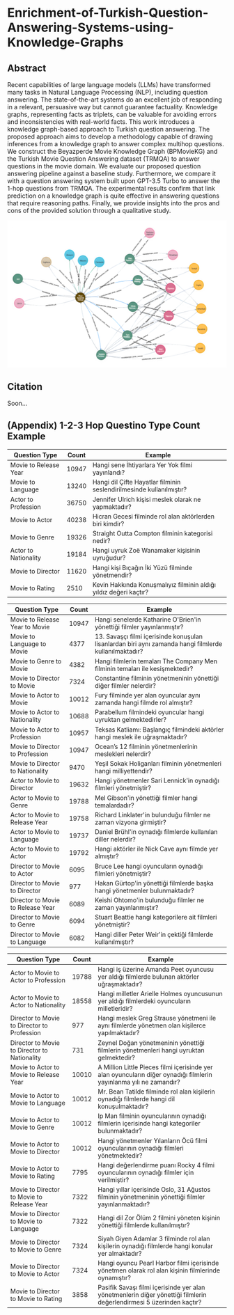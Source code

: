 # Enrichment-of-Turkish-Question-Answering-Systems-using-Knowledge-Graphs

## Abstract

Recent capabilities of large language models (LLMs) have transformed many tasks in Natural Language Processing (NLP), including question answering. The state-of-the-art systems do an excellent job of responding in a relevant, persuasive way but cannot guarantee factuality. Knowledge graphs, representing facts as triplets, can be valuable for avoiding errors and inconsistencies with real-world facts. This work introduces a knowledge graph-based approach to Turkish question answering. The proposed approach aims to develop a methodology capable of drawing inferences from a knowledge graph to answer complex multihop questions. We construct the Beyazperde Movie Knowledge Graph (BPMovieKG) and the Turkish Movie Question Answering dataset (TRMQA) to answer questions in the movie domain. We evaluate our proposed question answering pipeline against a baseline study. Furthermore, we compare it with a question answering system built upon GPT-3.5 Turbo to answer the 1-hop questions from TRMQA. The experimental results confirm that link prediction on a knowledge graph is quite effective in answering questions that require reasoning paths. Finally, we provide insights into the pros and cons of the provided solution through a qualitative study.

![screenshot](sample_graph.png)

## Citation
Soon...



## (Appendix) 1-2-3 Hop Questino Type Count Example




| Question Type         | Count | Example                                                              |
|-----------------------|-------|----------------------------------------------------------------------|
| Movie to Release Year | 10947 | Hangi sene İhtiyarlara Yer Yok filmi yayınlandı?                     |
| Movie to Language     | 13240 | Hangi dil Çifte Hayatlar filminin seslendirilmesinde kullanılmıştır? |
| Actor to Profession   | 36750 | Jennifer Ulrich kişisi meslek olarak ne yapmaktadır?                 |
| Movie to Actor        | 40238 | Hicran Gecesi filminde rol alan aktörlerden biri kimdir?             |
| Movie to Genre        | 19326 | Straight Outta Compton filminin kategorisi nedir?                    |
| Actor to Nationality  | 19184 | Hangi uyruk Zoë Wanamaker kişisinin uyruğudur?                       |
| Movie to Director     | 11620 | Hangi kişi Bıçağın İki Yüzü filminde yönetmendir?                    |
| Movie to Rating       | 2510  | Kevin Hakkında Konuşmalıyız filminin aldığı yıldız değeri kaçtır?    |



| Question Type                                             | Count | Example                                                                                                |
|-----------------------------------------------------------|-------|--------------------------------------------------------------------------------------------------------|
| Movie to Release Year to Movie                            | 10947 | Hangi senelerde Katharine O'Brien'in yönettiği filmler yayınlanmıştır?                                 |
| Movie to Language to Movie                                | 4377  | 13. Savaşçı filmi içerisinde konuşulan lisanlardan biri aynı zamanda hangi filmlerde kullanılmaktadır? |
| Movie to Genre to Movie                                   | 4382  | Hangi filmlerin temaları The Company Men filminin temaları ile kesişmektedir?                          |
| Movie to Director to Movie                                | 7324  | Constantine filminin yönetmeninin yönettiği diğer filmler nelerdir?                                    |
| Movie to Actor to Movie                                   | 10012 | Fury filminde yer alan oyuncular aynı zamanda hangi filmde rol almıştır?                               |
| Movie to Actor to Nationality | 10688 | Parabellum filmindeki oyuncular hangi uyruktan gelmektedirler?                                         |
| Movie to Actor to Profession                              | 10957 | Teksas Katliamı: Başlangıç filmindeki aktörler hangi meslek ile uğraşmaktadır?                         |
| Movie to Director to Profession                           | 10947 | Ocean’s 12 filminin yönetmenlerinin meslekleri nelerdir?                                               |
| Movie to Director to Nationality                          | 9470  | Yeşil Sokak Holiganları filminin yönetmenleri hangi milliyettendir?                                    |
| Actor to Movie to Director                                | 19632 | Hangi yönetmenler Sari Lennick'in oynadığı filmleri yönetmiştir?                                       |
| Actor to Movie to Genre                                   | 19788 | Mel Gibson'in yönettiği filmler hangi temalardadır?                                                    |
| Actor to Movie to Release Year                            | 19758 | Richard Linklater'in bulunduğu filmler ne zaman vizyona girmiştir?                                     |
| Actor to Movie to Language                                | 19737 | Daniel Brühl'in oynadığı filmlerde kullanılan diller nelerdir?                                         |
| Actor to Movie to Actor                                   | 19792 | Hangi aktörler ile Nick Cave aynı filmde yer almıştır?                                                 |
| Director to Movie to Actor                                | 6095  | Bruce Lee hangi oyuncuların oynadığı filmleri yönetmiştir?                                             |
| Director to Movie to Director                             | 977   | Hakan Gürtop'in yönettiği filmlerde başka hangi yönetmenler bulunmaktadır?                             |
| Director to Movie to Release Year                         | 6089  | Keishi Ohtomo'in bulunduğu filmler ne zaman yayınlanmıştır?                                            |
| Director to Movie to Genre                                | 6094  | Stuart Beattie hangi kategorilere ait filmleri yönetmiştir?                                            |
| Director to Movie to Language                             | 6082  | Hangi diller Peter Weir'in çektiği filmlerde kullanılmıştır?                                           |


| Question Type                                | Count | Example                                                                                                              |
|----------------------------------------------|-------|----------------------------------------------------------------------------------------------------------------------|
| Actor to Movie to Actor to Profession        | 19788 | Hangi iş üzerine Amanda Peet oyuncusu yer aldığı filmlerde bulunan aktörler uğraşmaktadır?                           |
| Actor to Movie to Actor to Nationality       | 18558 | Hangi milletler Arielle Holmes oyuncusunun yer aldığı filmlerdeki oyuncuların milletleridir?                         |
| Director to Movie to Director to Profession  | 977   | Hangi meslek Greg Strause yönetmeni ile aynı filmlerde yönetmen olan kişilerce yapılmaktadır?                        |
| Director to Movie to Director to Nationality | 731   | Zeynel Doğan yönetmeninin yönettiği filmlerin yönetmenleri hangi uyruktan gelmektedir?                               |
| Movie to Actor to Movie to Release Year      | 10010 | A Million Little Pieces filmi içerisinde yer alan oyuncuların diğer oynadığı filmlerin yayınlanma yılı ne zamandır?  |
| Movie to Actor to Movie to Language          | 10012 | Mr. Bean Tatilde filminde rol alan kişilerin oynadığı filmlerde hangi dil konuşulmaktadır?                           |
| Movie to Actor to Movie to Genre             | 10012 | Ip Man filminin oyuncularının oynadığı filmlerin içerisinde hangi kategoriler bulunmaktadır?                         |
| Movie to Actor to Movie to Director          | 10012 | Hangi yönetmenler Yılanların Öcü filmi oyuncularının oynadığı filmleri yönetmektedir?                                |
| Movie to Actor to Movie to Rating            | 7795  | Hangi değerlendirme puanı Rocky 4 filmi oyuncularının oynadığı filmler için verilmiştir?                             |
| Movie to Director to Movie to Release Year   | 7322  | Hangi yıllar içerisinde Oslo, 31 Ağustos filminin yönetmeninin yönettiği filmler yayınlanmaktadır?                   |
| Movie to Director to Movie to Language       | 7322  | Hangi dil Zor Ölüm 2 filmini yöneten kişinin yönettiği filmlerde kullanılmıştır?                                     |
| Movie to Director to Movie to Genre          | 7324  | Siyah Giyen Adamlar 3 filminde rol alan kişilerin oynadığı filmlerde hangi konular yer almaktadır?                   |
| Movie to Director to Movie to Actor          | 7324  | Hangi oyuncu Pearl Harbor filmi içerisinde yönetmen olarak rol alan kişinin filmlerinde oynamıştır?                  |
| Movie to Director to Movie to Rating         | 3858  | Pasifik Savaşı filmi içerisinde yer alan yönetmenlerin diğer yönettiği filmlerin değerlendirmesi 5 üzerinden kaçtır? |

